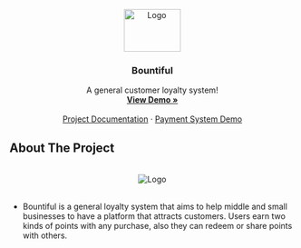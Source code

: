 <a name="readme-top"></a>
<div align="center">
  <a href="https://bountiful.ubaeida.com">
    <img src="https://user-images.githubusercontent.com/88239135/224555504-82c78d13-737c-48b2-a70e-c9b2766d3cd0.png" alt="Logo" width="100" height="75">
  </a>

  <h3 align="center">Bountiful</h3>

  <p align="center">
    A general customer loyalty system!
    <br />
    <a href="https://bountiful.ubaeida.com/"><strong>View Demo »</strong></a>
    <br />
    <br />
    <a href="https://documenter.getpostman.com/view/22093075/2s93JnTkrH">Project Documentation</a>
    ·
    <a href="https://payment.ubaeida.com/login">Payment System Demo</a>
  </p>
</div>


## About The Project
<br />
<div align="center">
      <img src="https://user-images.githubusercontent.com/88239135/224562779-354252db-0513-441e-a5cd-678c47ad027f.png" alt="Logo">
</div>
<br />

*  Bountiful is a general loyalty system that aims to help middle and small businesses to have a platform that attracts customers. 
      Users earn two kinds of points with any purchase, also they can redeem or share points with others. 

